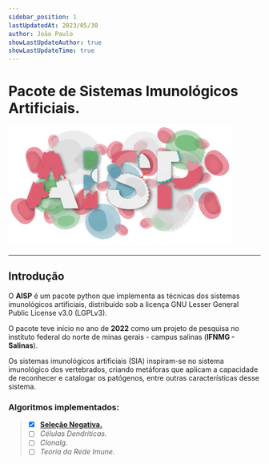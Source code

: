 ```yaml
---
sidebar_position: 1
lastUpdatedAt: 2023/05/30
author: João Paulo
showLastUpdateAuthor: true
showLastUpdateTime: true
---
```


# Pacote de Sistemas Imunológicos Artificiais.
<div style={{ display: "flex", justifyContent: "center", alignItems: "center", margin: "auto" }}>

![](./assets/logo.svg)  

</div>

---

## Introdução

O **AISP** é um pacote python que implementa as técnicas dos sistemas imunológicos artificiais, distribuído sob a licença GNU Lesser General Public License v3.0 (LGPLv3).

O pacote teve início no ano de **2022** como um projeto de pesquisa no instituto federal do norte de minas gerais - campus salinas (**IFNMG - Salinas**).

Os sistemas imunológicos artificiais (SIA) inspiram-se no sistema imunológico dos vertebrados, criando metáforas que aplicam a capacidade de reconhecer e catalogar os patógenos, entre outras características desse sistema.

### Algoritmos implementados:

> - [x] [**Seleção Negativa.**](./aisp-techniques/Negative%20Selection/)
> - [ ] *Células Dendríticas.*
> - [ ] *Clonalg.*
> - [ ] *Teoria da Rede Imune.*
